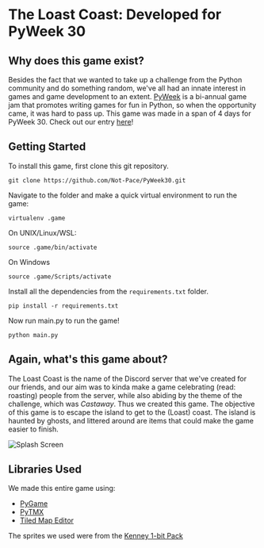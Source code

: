 # The Loast Coast: Developed for PyWeek 30

## Why does this game exist?
Besides the fact that we wanted to take up a challenge from the Python community and do something random, we've all had an innate interest in games and game development to an extent. [PyWeek](https://pyweek.org/) is a bi-annual game jam that promotes writing games for fun in Python, so when the opportunity came, it was hard to pass up. This game was made in a span of 4 days for PyWeek 30. Check out our entry [here](https://pyweek.org/e/nopace/)!

## Getting Started
To install this game, first clone this git repository.
```shell
git clone https://github.com/Not-Pace/PyWeek30.git
```

Navigate to the folder and make a quick virtual environment to run the game:

```shell
virtualenv .game
```

On UNIX/Linux/WSL:
```shell
source .game/bin/activate
```

On Windows
```shell
source .game/Scripts/activate
```

Install all the dependencies from the  `requirements.txt` folder.
```shell
pip install -r requirements.txt
```

Now run main.py to run the game!

```shell
python main.py
```

## Again, what's this game about?
The Loast Coast is the name of the Discord server that we've created for our friends, and our aim was to kinda make a game celebrating (read: roasting) people from the server, while also abiding by the theme of the challenge, which was *Castaway*. Thus we created this game. The objective of this game is to escape the island to get to the (Loast) coast. The island is haunted by ghosts, and littered around are items that could make the game easier to finish.

![Splash Screen](https://raw.githubusercontent.com/Not-Pace/PyWeek30/master/screenshots/ss2.PNG)

## Libraries Used

We made this entire game using:
- [PyGame](https://www.pygame.org/news)
- [PyTMX](https://pypi.org/project/PyTMX/)
- [Tiled Map Editor](https://www.mapeditor.org/)

The sprites we used were from the [Kenney 1-bit Pack](https://www.kenney.nl/assets/bit-pack)
